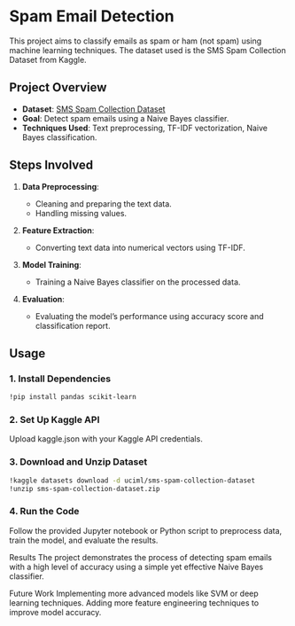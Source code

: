 
# Spam Email Detection

This project aims to classify emails as spam or ham (not spam) using machine learning techniques. The dataset used is the SMS Spam Collection Dataset from Kaggle.

## Project Overview

- **Dataset**: [SMS Spam Collection Dataset](https://www.kaggle.com/uciml/sms-spam-collection-dataset)
- **Goal**: Detect spam emails using a Naive Bayes classifier.
- **Techniques Used**: Text preprocessing, TF-IDF vectorization, Naive Bayes classification.

## Steps Involved

1. **Data Preprocessing**:
   - Cleaning and preparing the text data.
   - Handling missing values.

2. **Feature Extraction**:
   - Converting text data into numerical vectors using TF-IDF.

3. **Model Training**:
   - Training a Naive Bayes classifier on the processed data.

4. **Evaluation**:
   - Evaluating the model’s performance using accuracy score and classification report.

## Usage

### 1. Install Dependencies
 ```bash
!pip install pandas scikit-learn
```
### 2. Set Up Kaggle API
Upload kaggle.json with your Kaggle API credentials.

### 3. Download and Unzip Dataset
```bash
!kaggle datasets download -d uciml/sms-spam-collection-dataset
!unzip sms-spam-collection-dataset.zip
``` 
### 4. Run the Code
Follow the provided Jupyter notebook or Python script to preprocess data, train the model, and evaluate the results.

Results
The project demonstrates the process of detecting spam emails with a high level of accuracy using a simple yet effective Naive Bayes classifier.

Future Work
Implementing more advanced models like SVM or deep learning techniques.
Adding more feature engineering techniques to improve model accuracy.

